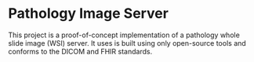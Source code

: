 # Pathology Image Server

This project is a proof-of-concept implementation of a pathology whole slide image (WSI) server. It uses is built using only open-source tools and conforms to the DICOM and FHIR standards. 